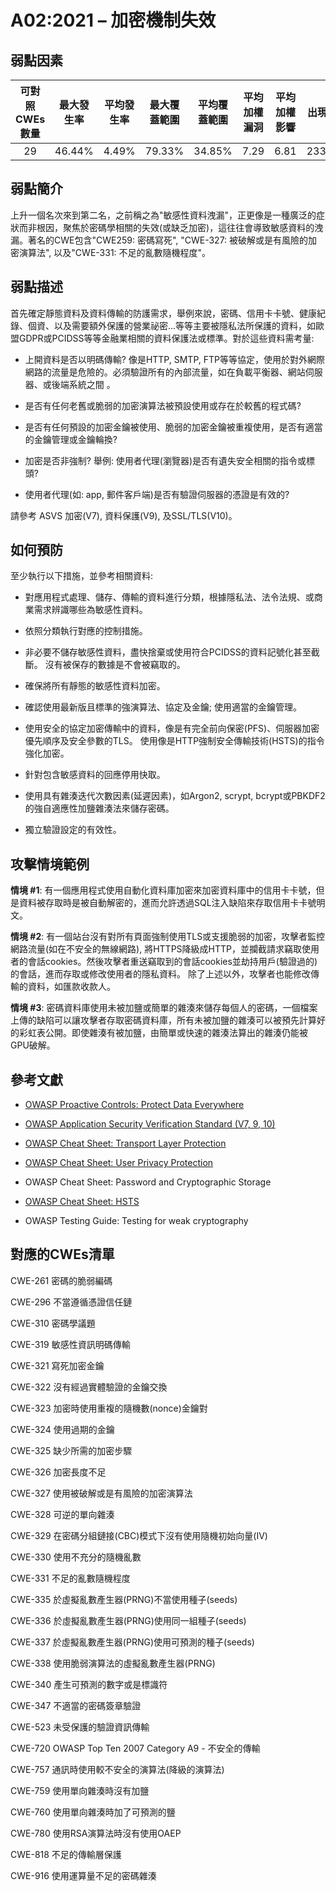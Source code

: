 # A02:2021 – 加密機制失效

## 弱點因素

| 可對照 CWEs 數量 | 最大發生率 | 平均發生率 |最大覆蓋範圍 | 平均覆蓋範圍 | 平均加權漏洞 | 平均加權影響 | 出現次數 | 所有相關 CVEs 數量 |
|:-------------:|:--------------------:|:--------------------:|:--------------:|:--------------:|:----------------------:|:---------------------:|:-------------------:|:------------:|
| 29          | 46.44%             | 4.49%              | 79.33%       | 34.85%       | 7.29                 | 6.81                | 233,788           | 3,075      |

## 弱點簡介
上升一個名次來到第二名，之前稱之為"敏感性資料洩漏"，正更像是一種廣泛的症狀而非根因，聚焦於密碼學相關的失效(或缺乏加密)，這往往會導致敏感資料的洩漏。著名的CWE包含"CWE259: 密碼寫死", "CWE-327: 被破解或是有風險的加密演算法", 以及"CWE-331: 不足的亂數隨機程度"。

## 弱點描述 
首先確定靜態資料及資料傳輸的防護需求，舉例來說，密碼、信用卡卡號、健康紀錄、個資、以及需要額外保護的營業祕密...等等主要被隱私法所保護的資料，如歐盟GDPR或PCIDSS等等金融業相關的資料保護法或標準。對於這些資料需考量:

-   上開資料是否以明碼傳輸? 像是HTTP, SMTP, FTP等等協定，使用於對外網際網路的流量是危險的。必須驗證所有的內部流量，如在負載平衡器、網站伺服器、或後端系統之間 。

-   是否有任何老舊或脆弱的加密演算法被預設使用或存在於較舊的程式碼?

-   是否有任何預設的加密金鑰被使用、脆弱的加密金鑰被重複使用，是否有適當的金鑰管理或金鑰輪換?

-   加密是否非強制? 舉例: 使用者代理(瀏覽器)是否有遺失安全相關的指令或標頭?

-   使用者代理(如: app, 郵件客戶端)是否有驗證伺服器的憑證是有效的?

請參考 ASVS 加密(V7), 資料保護(V9), 及SSL/TLS(V10)。

## 如何預防

至少執行以下措施，並參考相關資料:

-   對應用程式處理、儲存、傳輸的資料進行分類，根據隱私法、法令法規、或商業需求辨識哪些為敏感性資料。

-   依照分類執行對應的控制措施。

-   非必要不儲存敏感性資料，盡快捨棄或使用符合PCIDSS的資料記號化甚至截斷。 沒有被保存的數據是不會被竊取的。

-   確保將所有靜態的敏感性資料加密。

-   確認使用最新版且標準的強演算法、協定及金鑰; 使用適當的金鑰管理。

-   使用安全的協定加密傳輸中的資料，像是有完全前向保密(PFS)、伺服器加密優先順序及安全參數的TLS。 使用像是HTTP強制安全傳輸技術(HSTS)的指令強化加密。

-   針對包含敏感資料的回應停用快取。

-   使用具有雜湊迭代次數因素(延遲因素)，如Argon2, scrypt, bcrypt或PBKDF2的強自適應性加鹽雜湊法來儲存密碼。

-   獨立驗證設定的有效性。

## 攻擊情境範例

**情境 #1**: 有一個應用程式使用自動化資料庫加密來加密資料庫中的信用卡卡號，但是資料被存取時是被自動解密的，進而允許透過SQL注入缺陷來存取信用卡卡號明文。

**情境 #2**: 有一個站台沒有對所有頁面強制使用TLS或支援脆弱的加密，攻擊者監控網路流量(如在不安全的無線網路), 將HTTPS降級成HTTP，並攔截請求竊取使用者的會話cookies。然後攻擊者重送竊取到的會話cookies並劫持用戶(驗證過的)的會話，進而存取或修改使用者的隱私資料。 除了上述以外，攻擊者也能修改傳輸的資料，如匯款收款人。

**情境 #3**: 密碼資料庫使用未被加鹽或簡單的雜湊來儲存每個人的密碼，一個檔案上傳的缺陷可以讓攻擊者存取密碼資料庫，所有未被加鹽的雜湊可以被預先計算好的彩虹表公開。即使雜湊有被加鹽，由簡單或快速的雜湊法算出的雜湊仍能被GPU破解。

## 參考文獻

-   [OWASP Proactive Controls: Protect Data
    Everywhere](https://owasp.org/www-project-proactive-controls/v3/en/c8-protect-data-everywhere)

-   [OWASP Application Security Verification Standard (V7,
    9, 10)](https://owasp.org/www-project-application-security-verification-standard)

-   [OWASP Cheat Sheet: Transport Layer
    Protection](https://cheatsheetseries.owasp.org/cheatsheets/Transport_Layer_Protection_Cheat_Sheet.html)

-   [OWASP Cheat Sheet: User Privacy
    Protection](https://cheatsheetseries.owasp.org/cheatsheets/User_Privacy_Protection_Cheat_Sheet.html)

-   OWASP Cheat Sheet: Password and Cryptographic Storage

-   [OWASP Cheat Sheet:
    HSTS](https://cheatsheetseries.owasp.org/cheatsheets/HTTP_Strict_Transport_Security_Cheat_Sheet.html)

-   OWASP Testing Guide: Testing for weak cryptography


## 對應的CWEs清單

CWE-261 密碼的脆弱編碼

CWE-296 不當遵循憑證信任鏈

CWE-310 密碼學議題

CWE-319 敏感性資訊明碼傳輸

CWE-321 寫死加密金鑰

CWE-322 沒有經過實體驗證的金鑰交換

CWE-323 加密時使用重複的隨機數(nonce)金鑰對

CWE-324 使用過期的金鑰

CWE-325 缺少所需的加密步驟

CWE-326 加密長度不足

CWE-327 使用被破解或是有風險的加密演算法

CWE-328 可逆的單向雜湊

CWE-329 在密碼分組鏈接(CBC)模式下沒有使用隨機初始向量(IV)

CWE-330 使用不充分的隨機亂數

CWE-331 不足的亂數隨機程度

CWE-335 於虛擬亂數產生器(PRNG)不當使用種子(seeds)

CWE-336 於虛擬亂數產生器(PRNG)使用同一組種子(seeds)

CWE-337 於虛擬亂數產生器(PRNG)使用可預測的種子(seeds)

CWE-338 使用脆弱演算法的虛擬亂數產生器(PRNG)

CWE-340 產生可預測的數字或是標識符

CWE-347 不適當的密碼簽章驗證

CWE-523 未受保護的驗證資訊傳輸

CWE-720 OWASP Top Ten 2007 Category A9 - 不安全的傳輸

CWE-757 通訊時使用較不安全的演算法(降級的演算法)

CWE-759 使用單向雜湊時沒有加鹽

CWE-760 使用單向雜湊時加了可預測的鹽

CWE-780 使用RSA演算法時沒有使用OAEP

CWE-818 不足的傳輸層保護

CWE-916 使用運算量不足的密碼雜湊

